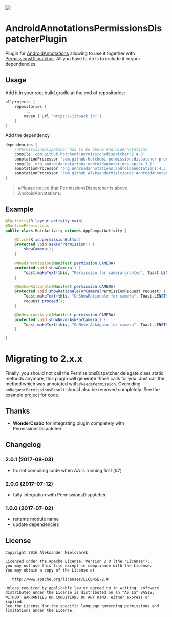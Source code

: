 [![](https://jitpack.io/v/AleksanderMielczarek/AndroidAnnotationsPermissionsDispatcherPlugin.svg)](https://jitpack.io/#AleksanderMielczarek/AndroidAnnotationsPermissionsDispatcherPlugin)

# AndroidAnnotationsPermissionsDispatcherPlugin

Plugin for [AndroidAnnotations](http://androidannotations.org/) allowing to use it together with [PermissionsDispatcher](http://hotchemi.github.io/PermissionsDispatcher/).
All you have to do is to include it in your dependencies.

## Usage

Add it in your root build.gradle at the end of repositories:

```groovy
allprojects {
	repositories {
        ...
        maven { url "https://jitpack.io" }
    }
}
```

Add the dependency

```groovy
dependencies {
    //PermissionsDispatcher has to be above AndroidAnnotations
    compile 'com.github.hotchemi:permissionsdispatcher:2.4.0'
    annotationProcessor 'com.github.hotchemi:permissionsdispatcher-processor:2.4.0'
    compile 'org.androidannotations:androidannotations-api:4.3.1'
    annotationProcessor 'org.androidannotations:androidannotations:4.3.1'
    annotationProcessor 'com.github.AleksanderMielczarek:AndroidAnnotationsPermissionsDispatcherPlugin:2.0.1'
}
```

> #Please notice that PermissionsDispatcher is above AndroidAnnotations.

## Example

```java
@EActivity(R.layout.activity_main)
@RuntimePermissions
public class MainActivity extends AppCompatActivity {

    @Click(R.id.permissionButton)
    protected void askForPermission() {
        showCamera();
    }

    @NeedsPermission(Manifest.permission.CAMERA)
    protected void showCamera() {
        Toast.makeText(this, "Permission for camera granted", Toast.LENGTH_SHORT).show();
    }

    @OnShowRationale(Manifest.permission.CAMERA)
    protected void showRationaleForCamera(PermissionRequest request) {
        Toast.makeText(this, "OnShowRationale for camera", Toast.LENGTH_SHORT).show();
        request.proceed();
    }

    @OnNeverAskAgain(Manifest.permission.CAMERA)
    protected void showNeverAskForCamera() {
        Toast.makeText(this, "OnNeverAskAgain for camera", Toast.LENGTH_SHORT).show();
    }

}
```

# Migrating to 2.x.x

Finally, you should not call the PermissionsDispatcher delegate class static methods anymore, this
plugin will generate those calls for you. Just call the method which was annotated with `@NeedsPermission`. Overriding `onRequestPermissionsResult` should also be removed completely.
See the example project for code. 

## Thanks

* **WonderCsabo** for integrating plugin completely with PermissionsDispatcher

## Changelog

### 2.0.1 (2017-08-03)

- fix not compiling code when AA is running first (#7)

### 2.0.0 (2017-07-12)

- fully integration with PermissionsDispatcher

### 1.0.0 (2017-07-02)

- rename module name
- update dependencies

## License

    Copyright 2016 Aleksander Mielczarek

    Licensed under the Apache License, Version 2.0 (the "License");
    you may not use this file except in compliance with the License.
    You may obtain a copy of the License at

       http://www.apache.org/licenses/LICENSE-2.0

    Unless required by applicable law or agreed to in writing, software
    distributed under the License is distributed on an "AS IS" BASIS,
    WITHOUT WARRANTIES OR CONDITIONS OF ANY KIND, either express or implied.
    See the License for the specific language governing permissions and
    limitations under the License.

